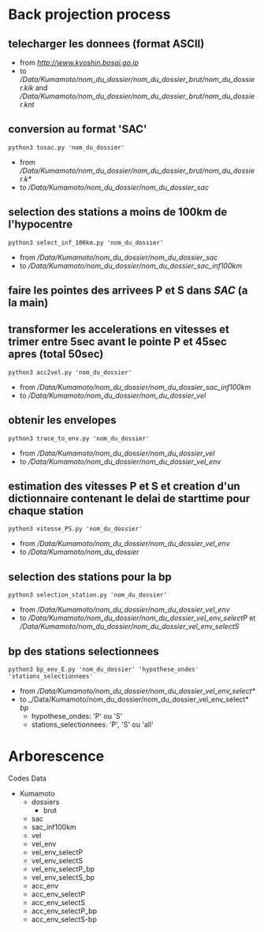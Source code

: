 # Back projection process

## telecharger les donnees (format ASCII)

- from _http://www.kyoshin.bosai.go.jp_
- to _/Data/Kumamoto/nom_du_dossier/nom_du_dossier_brut/nom_du_dossier.kik_ and _/Data/Kumamoto/nom_du_dossier/nom_du_dossier_brut/nom_du_dossier.knt_

## conversion au format 'SAC'

`python3 tosac.py 'nom_du_dossier'` 
- from _/Data/Kumamoto/nom_du_dossier/nom_du_dossier_brut/nom_du_dossier.k*_
- to _/Data/Kumamoto/nom_du_dossier/nom_du_dossier_sac_

## selection des stations a moins de 100km de l'hypocentre

`python3 select_inf_100km.py 'nom_du_dossier'`
- from _/Data/Kumamoto/nom_du_dossier/nom_du_dossier_sac_
- to _/Data/Kumamoto/nom_du_dossier/nom_du_dossier_sac_inf100km_

## faire les pointes des arrivees P et S dans _SAC_ (a la main)

## transformer les accelerations en vitesses et trimer entre 5sec avant le pointe P et 45sec apres (total 50sec)

`python3 acc2vel.py 'nom_du_dossier'` 
- from _/Data/Kumamoto/nom_du_dossier/nom_du_dossier_sac_inf100km_
- to _/Data/Kumamoto/nom_du_dossier/nom_du_dossier_vel_

## obtenir les envelopes

`python3 trace_to_env.py 'nom_du_dossier'`
- from _/Data/Kumamoto/nom_du_dossier/nom_du_dossier_vel_
- to _/Data/Kumamoto/nom_du_dossier/nom_du_dossier_vel_env_

## estimation des vitesses P et S et creation d'un dictionnaire contenant le delai de starttime pour chaque station

`python3 vitesse_PS.py 'nom_du_dossier'`
- from _/Data/Kumamoto/nom_du_dossier/nom_du_dossier_vel_env_
- to _/Data/Kumamoto/nom_du_dossier_

## selection des stations pour la bp

`python3 selection_station.py 'nom_du_dossier'`
- from _/Data/Kumamoto/nom_du_dossier/nom_du_dossier_vel_env_
- to _/Data/Kumamoto/nom_du_dossier/nom_du_dossier_vel_env_selectP_ et _/Data/Kumamoto/nom_du_dossier/nom_du_dossier_vel_env_selectS_

## bp des stations selectionnees

`python3 bp_env_E.py 'nom_du_dossier' 'hypothese_ondes' 'stations_selectionnees'`
- from _/Data/Kumamoto/nom_du_dossier/nom_du_dossier_vel_env_select*_
- to _/Data/Kumamoto/nom_du_dossier/nom_du_dossier_vel_env_select* _bp_
   - hypothese_ondes: 'P' ou 'S'
   - stations_selectionnees: 'P', 'S' ou 'all'

# Arborescence

Codes
Data
   - Kumamoto
      - dossiers
         - brut
	 - sac
	 - sac_inf100km
	 - vel
	 - vel_env
	 - vel_env_selectP
	 - vel_env_selectS
	 - vel_env_selectP_bp
	 - vel_env_selectS_bp
	 - acc_env
	 - acc_env_selectP
	 - acc_env_selectS
	 - acc_env_selectP_bp
	 - acc_env_selectS-bp












